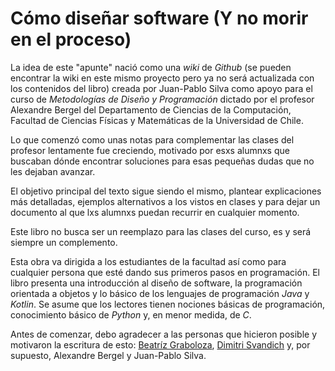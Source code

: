 # Cómo diseñar software (Y no morir en el proceso)

La idea de este "apunte" nació como una _wiki_ de _Github_ (se pueden encontrar la wiki en este mismo 
proyecto pero ya no será actualizada con los contenidos del libro) creada por 
Juan-Pablo Silva como apoyo para el curso de _Metodologías de Diseño y Programación_ 
dictado por el profesor Alexandre Bergel del Departamento de Ciencias de la Computación, Facultad
de Ciencias Físicas y Matemáticas de la Universidad de Chile.

Lo que comenzó como unas notas para complementar las clases del profesor lentamente fue creciendo,
motivado por esxs alumnxs que buscaban dónde encontrar soluciones para esas pequeñas dudas que no
les dejaban avanzar.

El objetivo principal del texto sigue siendo el mismo, plantear explicaciones más detalladas, 
ejemplos alternativos a los vistos en clases y para dejar un documento al que lxs alumnxs puedan
recurrir en cualquier momento.

Este libro no busca ser un reemplazo para las clases del curso, es y será siempre un complemento.

Esta obra va dirigida a los estudiantes de la facultad así como para cualquier persona que esté
dando sus primeros pasos en programación.
El libro presenta una introducción al diseño de software, la programación orientada a objetos y lo
básico de los lenguajes de programación _Java_ y _Kotlin_.
Se asume que los lectores tienen nociones básicas de programación, conocimiento básico de 
_Python_ y, en menor medida, de _C_.

Antes de comenzar, debo agradecer a las personas que hicieron posible y motivaron la escritura de
esto: [Beatríz Graboloza](https://github.com/BeaNyann), [Dimitri Svandich](https://github.com/vmkovacs) y, por supuesto, Alexandre Bergel y Juan-Pablo Silva.

